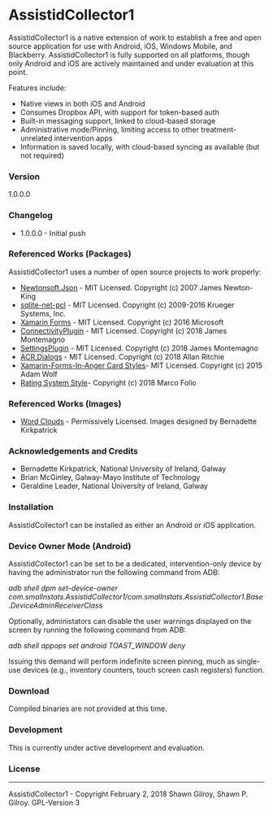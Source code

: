 # AssistidCollector1
AssistidCollector1 is a native extension of work to establish a free and open source application for use with Android, iOS, Windows Mobile, and Blackberry.  AssistidCollector1 is fully supported on all platforms, though only Android and iOS are actively maintained and under evaluation at this point.

Features include:
  - Native views in both iOS and Android
  - Consumes Dropbox API, with support for token-based auth
  - Built-in messaging support, linked to cloud-based storage
  - Administrative mode/Pinning, limiting access to other treatment-unrelated intervention apps
  - Information is saved locally, with cloud-based syncing as available (but not required)

### Version
1.0.0.0

### Changelog
 * 1.0.0.0 - Initial push

### Referenced Works (Packages)
AssistidCollector1 uses a number of open source projects to work properly:
* [Newtonsoft.Json](https://github.com/JamesNK/Newtonsoft.Json) - MIT Licensed. Copyright (c) 2007 James Newton-King 
* [sqlite-net-pcl](https://github.com/praeclarum/sqlite-net) - MIT Licensed. Copyright (c) 2009-2016 Krueger Systems, Inc.
* [Xamarin Forms](https://github.com/xamarin/Xamarin.Forms) - MIT Licensed. Copyright (c) 2016 Microsoft
* [ConnectivityPlugin](https://github.com/jamesmontemagno/ConnectivityPlugin) - MIT Licensed. Copyright (c) 2018 James Montemagno
* [SettingsPlugin](https://github.com/jamesmontemagno/SettingsPlugin) - MIT Licensed. Copyright (c) 2018 James Montemagno
* [ACR.Dialogs](https://github.com/aritchie/userdialogs) - MIT Licensed. Copyright (c) 2018 Allan Ritchie
* [Xamarin-Forms-In-Anger Card Styles](https://github.com/awolf/Xamarin-Forms-InAnger/tree/master/src/Cards)- MIT Licensed. Copyright (c) 2015 Adam Wolf
* [Rating System Style](https://github.com/marcofolio/ColorRating)- Copyright (c) 2018 Marco Folio

### Referenced Works (Images)
* [Word Clouds](https://www.Wordclouds.com) - Permissively Licensed. Images designed by Bernadette Kirkpatrick

### Acknowledgements and Credits
* Bernadette Kirkpatrick, National University of Ireland, Galway
* Brian McGinley, Galway-Mayo Institute of Technology
* Geraldine Leader, National University of Ireland, Galway

### Installation
AssistidCollector1 can be installed as either an Android or iOS application.  

### Device Owner Mode (Android)
AssistidCollector1 can be set to be a dedicated, intervention-only device by having the administrator run the following command from ADB:

<i>adb shell dpm set-device-owner com.smallnstats.AssistidCollector1/com.smallnstats.AssistidCollector1.Base.DeviceAdminReceiverClass</i>

Optionally, administators can disable the user warnings displayed on the screen by running the following command from ADB:

<i>adb shell appops set android TOAST_WINDOW deny</i>

Issuing this demand will perform indefinite screen pinning, much as single-use devices (e.g., inventory counters, touch screen cash registers) function.

### Download
Compiled binaries are not provided at this time.

### Development
This is currently under active development and evaluation.

### License
----
AssistidCollector1 - Copyright February 2, 2018 Shawn Gilroy, Shawn P. Gilroy. GPL-Version 3
